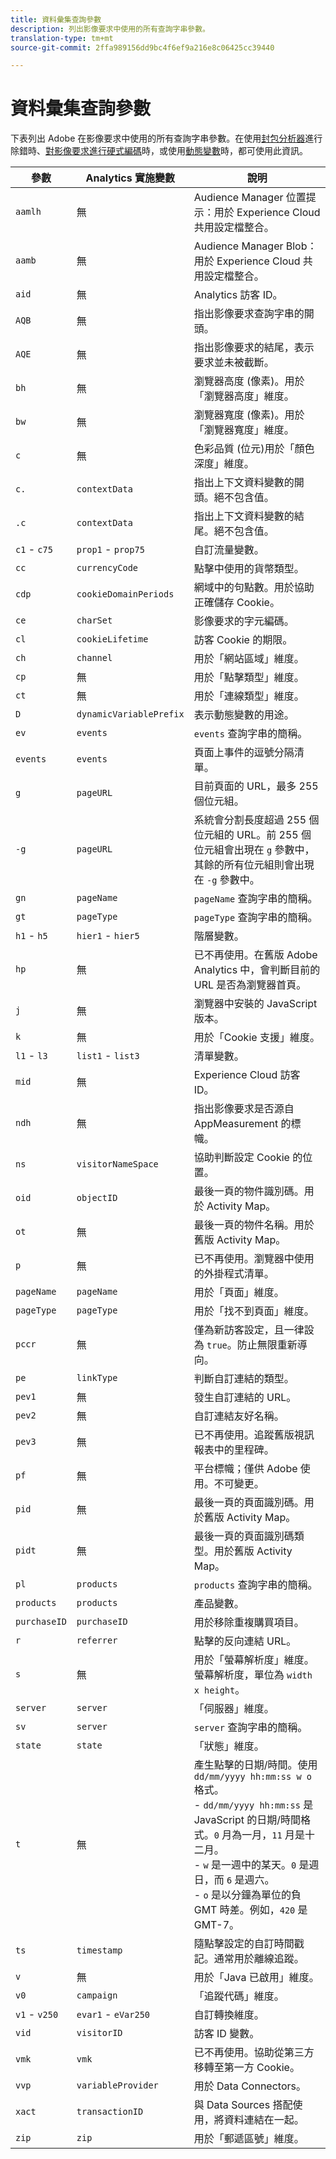 ```yaml
---
title: 資料彙集查詢參數
description: 列出影像要求中使用的所有查詢字串參數。
translation-type: tm+mt
source-git-commit: 2ffa989156dd9bc4f6ef9a216e8c06425cc39440

---
```



# 資料彙集查詢參數

下表列出 Adobe 在影像要求中使用的所有查詢字串參數。在使用[封包分析器](packet-monitor.md)進行除錯時、[對影像要求進行硬式編碼](../other/hardcoded.md)時，或使用[動態變數](../vars/page-vars/dynamic-variables.md)時，都可使用此資訊。

| 參數 | Analytics 實施變數 | 說明 |
| --- | --- | --- |
| `aamlh` | 無 | Audience Manager 位置提示：用於 Experience Cloud 共用設定檔整合。 |
| `aamb` | 無 | Audience Manager Blob：用於 Experience Cloud 共用設定檔整合。 |
| `aid` | 無 | Analytics 訪客 ID。 |
| `AQB` | 無 | 指出影像要求查詢字串的開頭。 |
| `AQE` | 無 | 指出影像要求的結尾，表示要求並未被截斷。 |
| `bh` | 無 | 瀏覽器高度 (像素)。用於「瀏覽器高度」維度。 |
| `bw` | 無 | 瀏覽器寬度 (像素)。用於「瀏覽器寬度」維度。 |
| `c` | 無 | 色彩品質 (位元)用於「顏色深度」維度。 |
| `c.` | `contextData` | 指出上下文資料變數的開頭。絕不包含值。 |
| `.c` | `contextData` | 指出上下文資料變數的結尾。絕不包含值。 |
| `c1` - `c75` | `prop1` - `prop75` | 自訂流量變數。 |
| `cc` | `currencyCode` | 點擊中使用的貨幣類型。 |
| `cdp` | `cookieDomainPeriods` | 網域中的句點數。用於協助正確儲存 Cookie。 |
| `ce` | `charSet` | 影像要求的字元編碼。 |
| `cl` | `cookieLifetime` | 訪客 Cookie 的期限。 |
| `ch` | `channel` | 用於「網站區域」維度。 |
| `cp` | 無 | 用於「點擊類型」維度。 |
| `ct` | 無 | 用於「連線類型」維度。 |
| `D` | `dynamicVariablePrefix` | 表示動態變數的用途。 |
| `ev` | `events` | `events` 查詢字串的簡稱。 |
| `events` | `events` | 頁面上事件的逗號分隔清單。 |
| `g` | `pageURL` | 目前頁面的 URL，最多 255 個位元組。 |
| `-g` | `pageURL` | 系統會分割長度超過 255 個位元組的 URL。前 255 個位元組會出現在 `g` 參數中，其餘的所有位元組則會出現在 `-g` 參數中。 |
| `gn` | `pageName` | `pageName` 查詢字串的簡稱。 |
| `gt` | `pageType` | `pageType` 查詢字串的簡稱。 |
| `h1` - `h5` | `hier1` - `hier5` | 階層變數。 |
| `hp` | 無 | 已不再使用。在舊版 Adobe Analytics 中，會判斷目前的 URL 是否為瀏覽器首頁。 |
| `j` | 無 | 瀏覽器中安裝的 JavaScript 版本。 |
| `k` | 無 | 用於「Cookie 支援」維度。 |
| `l1` - `l3` | `list1` - `list3` | 清單變數。 |
| `mid` | 無 | Experience Cloud 訪客 ID。 |
| `ndh` | 無 | 指出影像要求是否源自 AppMeasurement 的標幟。 |
| `ns` | `visitorNameSpace` | 協助判斷設定 Cookie 的位置。 |
| `oid` | `objectID` | 最後一頁的物件識別碼。用於 Activity Map。 |
| `ot` | 無 | 最後一頁的物件名稱。用於舊版 Activity Map。 |
| `p` | 無 | 已不再使用。瀏覽器中使用的外掛程式清單。 |
| `pageName` | `pageName` | 用於「頁面」維度。 |
| `pageType` | `pageType` | 用於「找不到頁面」維度。 |
| `pccr` | 無 | 僅為新訪客設定，且一律設為 `true`。防止無限重新導向。 |
| `pe` | `linkType` | 判斷自訂連結的類型。 |
| `pev1` | 無 | 發生自訂連結的 URL。 |
| `pev2` | 無 | 自訂連結友好名稱。 |
| `pev3` | 無 | 已不再使用。追蹤舊版視訊報表中的里程碑。 |
| `pf` | 無 | 平台標幟；僅供 Adobe 使用。不可變更。 |
| `pid` | 無 | 最後一頁的頁面識別碼。用於舊版 Activity Map。 |
| `pidt` | 無 | 最後一頁的頁面識別碼類型。用於舊版 Activity Map。 |
| `pl` | `products` | `products` 查詢字串的簡稱。 |
| `products` | `products` | 產品變數。 |
| `purchaseID` | `purchaseID` | 用於移除重複購買項目。 |
| `r` | `referrer` | 點擊的反向連結 URL。 |
| `s` | 無 | 用於「螢幕解析度」維度。螢幕解析度，單位為 `width x height`。 |
| `server` | `server` | 「伺服器」維度。 |
| `sv` | `server` | `server` 查詢字串的簡稱。 |
| `state` | `state` | 「狀態」維度。 |
| `t` | 無 | 產生點擊的日期/時間。使用 `dd/mm/yyyy hh:mm:ss w o` 格式。<br>- `dd/mm/yyyy hh:mm:ss` 是 JavaScript 的日期/時間格式。`0` 月為一月，`11` 月是十二月。<br>- `w` 是一週中的某天。`0` 是週日，而 `6` 是週六。<br>- `o` 是以分鐘為單位的負 GMT 時差。例如，`420` 是 GMT-7。 |
| `ts` | `timestamp` | 隨點擊設定的自訂時間戳記。通常用於離線追蹤。 |
| `v` | 無 | 用於「Java 已啟用」維度。 |
| `v0` | `campaign` | 「追蹤代碼」維度。 |
| `v1` - `v250` | `evar1` - `eVar250` | 自訂轉換維度。 |
| `vid` | `visitorID` | 訪客 ID 變數。 |
| `vmk` | `vmk` | 已不再使用。協助從第三方移轉至第一方 Cookie。 |
| `vvp` | `variableProvider` | 用於 Data Connectors。 |
| `xact` | `transactionID` | 與 Data Sources 搭配使用，將資料連結在一起。 |
| `zip` | `zip` | 用於「郵遞區號」維度。 |

